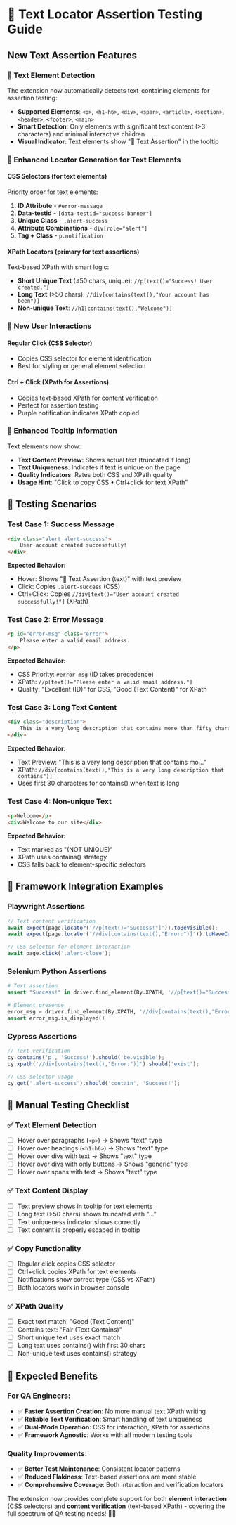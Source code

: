 # 📝 Text Locator Assertion Testing Guide

## New Text Assertion Features

### 🎯 Text Element Detection
The extension now automatically detects text-containing elements for assertion testing:
- **Supported Elements**: `<p>`, `<h1-h6>`, `<div>`, `<span>`, `<article>`, `<section>`, `<header>`, `<footer>`, `<main>`
- **Smart Detection**: Only elements with significant text content (>3 characters) and minimal interactive children
- **Visual Indicator**: Text elements show "📝 Text Assertion" in the tooltip

### 🎯 Enhanced Locator Generation for Text Elements

#### **CSS Selectors (for text elements)**
Priority order for text elements:
1. **ID Attribute** - `#error-message`
2. **Data-testid** - `[data-testid="success-banner"]`
3. **Unique Class** - `.alert-success`
4. **Attribute Combinations** - `div[role="alert"]`
5. **Tag + Class** - `p.notification`

#### **XPath Locators (primary for text assertions)**
Text-based XPath with smart logic:
- **Short Unique Text** (≤50 chars, unique): `//p[text()="Success! User created."]`
- **Long Text** (>50 chars): `//div[contains(text(),"Your account has been")]`
- **Non-unique Text**: `//h1[contains(text(),"Welcome")]`

### 🎯 New User Interactions

#### **Regular Click** (CSS Selector)
- Copies CSS selector for element identification
- Best for styling or general element selection

#### **Ctrl + Click** (XPath for Assertions)
- Copies text-based XPath for content verification
- Perfect for assertion testing
- Purple notification indicates XPath copied

### 🎯 Enhanced Tooltip Information

Text elements now show:
- **Text Content Preview**: Shows actual text (truncated if long)
- **Text Uniqueness**: Indicates if text is unique on the page
- **Quality Indicators**: Rates both CSS and XPath quality
- **Usage Hint**: "Click to copy CSS • Ctrl+click for text XPath"

## 🧪 Testing Scenarios

### Test Case 1: Success Message
```html
<div class="alert alert-success">
    User account created successfully!
</div>
```
**Expected Behavior:**
- Hover: Shows "📝 Text Assertion (text)" with text preview
- Click: Copies `.alert-success` (CSS)
- Ctrl+Click: Copies `//div[text()="User account created successfully!"]` (XPath)

### Test Case 2: Error Message
```html
<p id="error-msg" class="error">
    Please enter a valid email address.
</p>
```
**Expected Behavior:**
- CSS Priority: `#error-msg` (ID takes precedence)
- XPath: `//p[text()="Please enter a valid email address."]`
- Quality: "Excellent (ID)" for CSS, "Good (Text Content)" for XPath

### Test Case 3: Long Text Content
```html
<div class="description">
    This is a very long description that contains more than fifty characters and will be truncated in the preview but still generate proper locators.
</div>
```
**Expected Behavior:**
- Text Preview: "This is a very long description that contains mo..."
- XPath: `//div[contains(text(),"This is a very long description that contains")]`
- Uses first 30 characters for contains() when text is long

### Test Case 4: Non-unique Text
```html
<p>Welcome</p>
<div>Welcome to our site</div>
```
**Expected Behavior:**
- Text marked as "(NOT UNIQUE)"
- XPath uses contains() strategy
- CSS falls back to element-specific selectors

## 🎯 Framework Integration Examples

### **Playwright Assertions**
```javascript
// Text content verification
await expect(page.locator('//p[text()="Success!"]')).toBeVisible();
await expect(page.locator('//div[contains(text(),"Error:")]')).toHaveCount(1);

// CSS selector for element interaction
await page.click('.alert-close');
```

### **Selenium Python Assertions**
```python
# Text assertion
assert "Success!" in driver.find_element(By.XPATH, '//p[text()="Success!"]').text

# Element presence
error_msg = driver.find_element(By.XPATH, '//div[contains(text(),"Error:")]')
assert error_msg.is_displayed()
```

### **Cypress Assertions**
```javascript
// Text verification
cy.contains('p', 'Success!').should('be.visible');
cy.xpath('//div[contains(text(),"Error:")]').should('exist');

// CSS selector usage
cy.get('.alert-success').should('contain', 'Success!');
```

## 🧪 Manual Testing Checklist

### ✅ Text Element Detection
- [ ] Hover over paragraphs (`<p>`) → Shows "text" type
- [ ] Hover over headings (`<h1-h6>`) → Shows "text" type  
- [ ] Hover over divs with text → Shows "text" type
- [ ] Hover over divs with only buttons → Shows "generic" type
- [ ] Hover over spans with text → Shows "text" type

### ✅ Text Content Display
- [ ] Text preview shows in tooltip for text elements
- [ ] Long text (>50 chars) shows truncated with "..."
- [ ] Text uniqueness indicator shows correctly
- [ ] Text content is properly escaped in tooltip

### ✅ Copy Functionality
- [ ] Regular click copies CSS selector
- [ ] Ctrl+click copies XPath for text elements
- [ ] Notifications show correct type (CSS vs XPath)
- [ ] Both locators work in browser console

### ✅ XPath Quality
- [ ] Exact text match: "Good (Text Content)"
- [ ] Contains text: "Fair (Text Contains)"
- [ ] Short unique text uses exact match
- [ ] Long text uses contains() with first 30 chars
- [ ] Non-unique text uses contains() strategy

## 🎯 Expected Benefits

### **For QA Engineers:**
- ✅ **Faster Assertion Creation**: No more manual text XPath writing
- ✅ **Reliable Text Verification**: Smart handling of text uniqueness
- ✅ **Dual-Mode Operation**: CSS for interaction, XPath for assertions
- ✅ **Framework Agnostic**: Works with all modern testing tools

### **Quality Improvements:**
- ✅ **Better Test Maintenance**: Consistent locator patterns
- ✅ **Reduced Flakiness**: Text-based assertions are more stable
- ✅ **Comprehensive Coverage**: Both interaction and verification locators

The extension now provides complete support for both **element interaction** (CSS selectors) and **content verification** (text-based XPath) - covering the full spectrum of QA testing needs! 🎯📝
